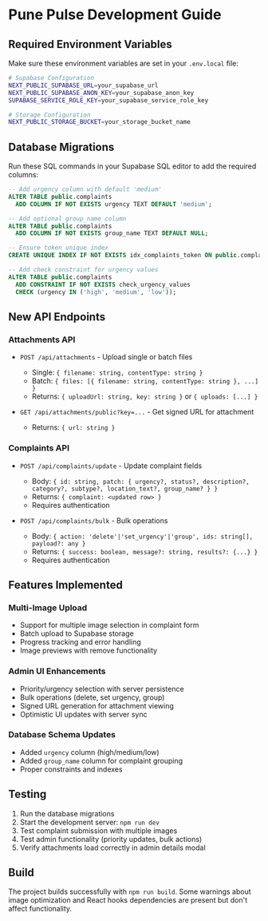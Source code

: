 # Pune Pulse Development Guide

## Required Environment Variables

Make sure these environment variables are set in your `.env.local` file:

```bash
# Supabase Configuration
NEXT_PUBLIC_SUPABASE_URL=your_supabase_url
NEXT_PUBLIC_SUPABASE_ANON_KEY=your_supabase_anon_key
SUPABASE_SERVICE_ROLE_KEY=your_supabase_service_role_key

# Storage Configuration
NEXT_PUBLIC_STORAGE_BUCKET=your_storage_bucket_name
```

## Database Migrations

Run these SQL commands in your Supabase SQL editor to add the required columns:

```sql
-- Add urgency column with default 'medium'
ALTER TABLE public.complaints
  ADD COLUMN IF NOT EXISTS urgency TEXT DEFAULT 'medium';

-- Add optional group_name column
ALTER TABLE public.complaints
  ADD COLUMN IF NOT EXISTS group_name TEXT DEFAULT NULL;

-- Ensure token unique index
CREATE UNIQUE INDEX IF NOT EXISTS idx_complaints_token ON public.complaints (token);

-- Add check constraint for urgency values
ALTER TABLE public.complaints
  ADD CONSTRAINT IF NOT EXISTS check_urgency_values 
  CHECK (urgency IN ('high', 'medium', 'low'));
```

## New API Endpoints

### Attachments API

- `POST /api/attachments` - Upload single or batch files
  - Single: `{ filename: string, contentType: string }`
  - Batch: `{ files: [{ filename: string, contentType: string }, ...] }`
  - Returns: `{ uploadUrl: string, key: string }` or `{ uploads: [...] }`

- `GET /api/attachments/public?key=...` - Get signed URL for attachment
  - Returns: `{ url: string }`

### Complaints API

- `POST /api/complaints/update` - Update complaint fields
  - Body: `{ id: string, patch: { urgency?, status?, description?, category?, subtype?, location_text?, group_name? } }`
  - Returns: `{ complaint: <updated row> }`
  - Requires authentication

- `POST /api/complaints/bulk` - Bulk operations
  - Body: `{ action: 'delete'|'set_urgency'|'group', ids: string[], payload?: any }`
  - Returns: `{ success: boolean, message?: string, results?: {...} }`
  - Requires authentication

## Features Implemented

### Multi-Image Upload
- Support for multiple image selection in complaint form
- Batch upload to Supabase storage
- Progress tracking and error handling
- Image previews with remove functionality

### Admin UI Enhancements
- Priority/urgency selection with server persistence
- Bulk operations (delete, set urgency, group)
- Signed URL generation for attachment viewing
- Optimistic UI updates with server sync

### Database Schema Updates
- Added `urgency` column (high/medium/low)
- Added `group_name` column for complaint grouping
- Proper constraints and indexes

## Testing

1. Run the database migrations
2. Start the development server: `npm run dev`
3. Test complaint submission with multiple images
4. Test admin functionality (priority updates, bulk actions)
5. Verify attachments load correctly in admin details modal

## Build

The project builds successfully with `npm run build`. Some warnings about image optimization and React hooks dependencies are present but don't affect functionality.

